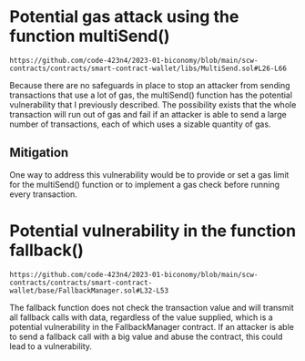 Potential gas attack using the function multiSend()
=================================

`https://github.com/code-423n4/2023-01-biconomy/blob/main/scw-contracts/contracts/smart-contract-wallet/libs/MultiSend.sol#L26-L66`

Because there are no safeguards in place to stop an attacker from sending transactions that use a lot of gas, the multiSend() function has the potential vulnerability that I previously described. The possibility exists that the whole transaction will run out of gas and fail if an attacker is able to send a large number of transactions, each of which uses a sizable quantity of gas.

Mitigation
-----------
One way to address this vulnerability would be to provide or set a gas limit for the multiSend() function or to implement a gas check before running every transaction.


Potential vulnerability in the function fallback()
===============================

`https://github.com/code-423n4/2023-01-biconomy/blob/main/scw-contracts/contracts/smart-contract-wallet/base/FallbackManager.sol#L32-L53`

The fallback function does not check the transaction value and will transmit all fallback calls with data, regardless of the value supplied, which is a potential vulnerability in the FallbackManager contract. If an attacker is able to send a fallback call with a big value and abuse the contract, this could lead to a vulnerability.

